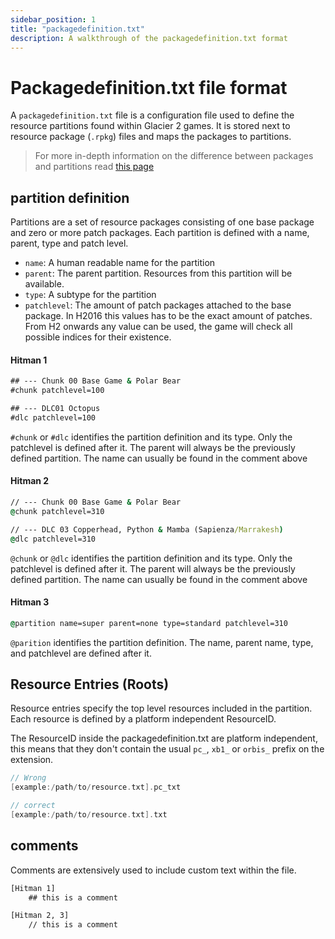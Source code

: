 ```yaml
---
sidebar_position: 1
title: "packagedefinition.txt"
description: A walkthrough of the packagedefinition.txt format
---
```


# Packagedefinition.txt file format

A `packagedefinition.txt` file is a configuration file used to define the resource partitions found within Glacier 2 games. It is stored next to resource package (`.rpkg`) files and maps the packages to partitions.

> For more in-depth information on the difference between packages and partitions read [this page](/docs/glacier2/resource_management.md)

## partition definition
Partitions are a set of resource packages consisting of one base package and zero or more patch packages. Each partition is defined with a name, parent, type and patch level.

- `name`: A human readable name for the partition
- `parent`: The parent partition. Resources from this partition will be available.
- `type`: A subtype for the partition
- `patchlevel`: The amount of patch packages attached to the base package. In H2016 this values has to be the exact amount of patches. From H2 onwards any value can be used, the game will check all possible indices for their existence.

#### Hitman 1
```cmd
## --- Chunk 00 Base Game & Polar Bear
#chunk patchlevel=100

## --- DLC01 Octopus
#dlc patchlevel=100
```

`#chunk` or `#dlc` identifies the partition definition and its type. Only the patchlevel is defined after it. The parent will always be the previously defined partition. The name can usually be found in the comment above


#### Hitman 2
```cmd
// --- Chunk 00 Base Game & Polar Bear
@chunk patchlevel=310

// --- DLC 03 Copperhead, Python & Mamba (Sapienza/Marrakesh)
@dlc patchlevel=310
```

`@chunk` or `@dlc` identifies the partition definition and its type. Only the patchlevel is defined after it. The parent will always be the previously defined partition. The name can usually be found in the comment above


#### Hitman 3
```cmd
@partition name=super parent=none type=standard patchlevel=310
```
`@parition` identifies the partition definition. The name, parent name, type, and patchlevel are defined after it.


## Resource Entries (Roots)

Resource entries specify the top level resources included in the partition. Each resource is defined by a platform independent ResourceID.

The ResourceID inside the packagedefinition.txt are platform independent, this means that they don't contain the usual `pc_`, `xb1_` or `orbis_` prefix on the extension.
```c
// Wrong
[example:/path/to/resource.txt].pc_txt

// correct
[example:/path/to/resource.txt].txt
```


## comments
Comments are extensively used to include custom text within the file. 

```cmd
[Hitman 1]
    ## this is a comment

[Hitman 2, 3]
    // this is a comment
```